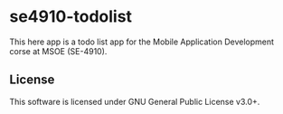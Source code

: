 # se4910-todolist

This here app is a todo list app for the Mobile Application Development corse at
MSOE (SE-4910).

## License

This software is licensed under GNU General Public License v3.0+.

